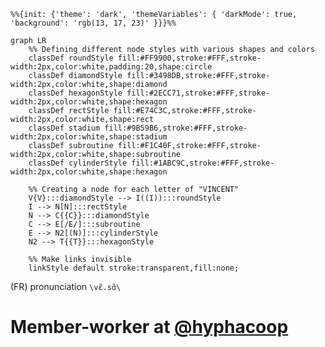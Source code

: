  
```mermaid
%%{init: {'theme': 'dark', 'themeVariables': { 'darkMode': true, 'background': 'rgb(13, 17, 23)' }}}%%

graph LR
    %% Defining different node styles with various shapes and colors
    classDef roundStyle fill:#FF9900,stroke:#FFF,stroke-width:2px,color:white,padding:20,shape:circle
    classDef diamondStyle fill:#3498DB,stroke:#FFF,stroke-width:2px,color:white,shape:diamond
    classDef hexagonStyle fill:#2ECC71,stroke:#FFF,stroke-width:2px,color:white,shape:hexagon
    classDef rectStyle fill:#E74C3C,stroke:#FFF,stroke-width:2px,color:white,shape:rect
    classDef stadium fill:#9B59B6,stroke:#FFF,stroke-width:2px,color:white,shape:stadium
    classDef subroutine fill:#F1C40F,stroke:#FFF,stroke-width:2px,color:white,shape:subroutine
    classDef cylinderStyle fill:#1ABC9C,stroke:#FFF,stroke-width:2px,color:white,shape:hexagon
    
    %% Creating a node for each letter of "VINCENT"
    V{V}:::diamondStyle --> I((I)):::roundStyle
    I --> N[N]:::rectStyle
    N --> C{{C}}:::diamondStyle
    C --> E[/E/]:::subroutine
    E --> N2[(N)]:::cylinderStyle
    N2 --> T{{T}}:::hexagonStyle

    %% Make links invisible
    linkStyle default stroke:transparent,fill:none;
```

(FR) pronunciation `\vɛ̃.sɑ̃\`

# Member-worker at [@hyphacoop](../../../../hyphacoop)  
<!--
**tripledoublev/tripledoublev** is a ✨ _special_ ✨ repository because its `README.md` (this file) appears on your GitHub profile.

Here are some ideas to get you started:

- 🔭 I’m currently working on ...
- 🌱 I’m currently learning ...
- 👯 I’m looking to collaborate on ...
- 🤔 I’m looking for help with ...
- 💬 Ask me about ...
- 📫 How to reach me: ...
- 😄 Pronouns: ...
- ⚡ Fun fact: ...
-->
